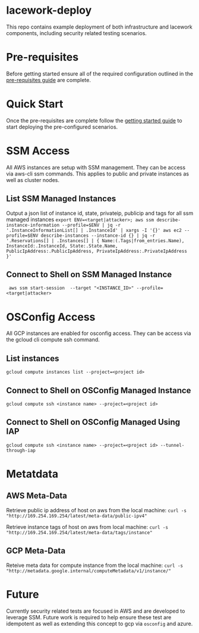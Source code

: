 # lacework-deploy

This repo contains example deployment of both infrastructure and lacework components, including security related testing scenarios.

# Pre-requisites

Before getting started ensure all of the required configuration outlined in the [pre-requisites guide](PREREQS.md) are complete.

# Quick Start

Once the pre-requisites are complete follow the [getting started guide](GETTINGSTARTED.md) to start deploying the pre-configured scenarios.

# SSM Access

All AWS instances are setup with SSM management. They can be access via aws-cli ssm commands. This applies to public and private instances as well as cluster nodes.

## List SSM Managed Instances

Output a json list of instance id, state, privateip, publicip and tags for all ssm managed instances
`export ENV=<target|attacker>; aws ssm describe-instance-information --profile=$ENV | jq -r '.InstanceInformationList[] | .InstanceId' | xargs -I '{}' aws ec2 --profile=$ENV describe-instances --instance-id {} | jq -r '.Reservations[] | .Instances[] | { Name:(.Tags|from_entries.Name), InstanceId:.InstanceId, State:.State.Name, PublicIpAddress:.PublicIpAddress, PrivateIpAddress:.PrivateIpAddress }'`

## Connect to Shell on SSM Managed Instance

` aws ssm start-session  --target "<INSTANCE_ID>" --profile=<target|attacker>`

# OSConfig Access

All GCP instances are enabled for osconfig access. They can be access via the gcloud cli compute ssh command.

## List instances

`gcloud compute instances list --project=<project id>`

## Connect to Shell on OSConfig Managed Instance

`gcloud compute ssh <instance name> --project=<project id>`

## Connect to Shell on OSConfig Managed Using IAP

`gcloud compute ssh <instance name> --project=<project id> --tunnel-through-iap`

# Metatdata

## AWS Meta-Data

Retrieve public ip address of host on aws from the local machine:
`curl -s "http://169.254.169.254/latest/meta-data/public-ipv4"`

Retrieve instance tags of host on aws from local machine:
`curl -s "http://169.254.169.254/latest/meta-data/tags/instance"`

## GCP Meta-Data

Reteive meta data for compute instance from the local machine:
`curl -s "http://metadata.google.internal/computeMetadata/v1/instance/"`

# Future

Currently security related tests are focused in AWS and are developed to leverage SSM. Future work is required to help ensure these test are idempotent as well as extending this concept to gcp via `osconfig` and azure.